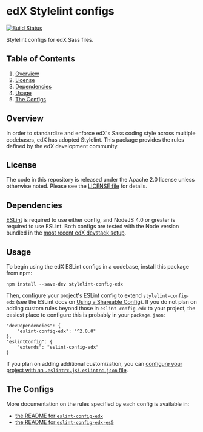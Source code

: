 # edX Stylelint configs
[![Build Status](https://travis-ci.org/edx/stylelint-config-edx.svg?branch=master)](https://travis-ci.org/edx/eslint-config-edx)

Stylelint configs for edX Sass files.

## Table of Contents

1. [Overview](#overview)
2. [License](#license)
3. [Dependencies](#dependencies)
4. [Usage](#usage)
5. [The Configs](#the-configs)

## Overview

In order to standardize and enforce edX's Sass coding style across
multiple codebases, edX has adopted Stylelint. This package provides
the rules defined by the edX development community.

## License

The code in this repository is released under the Apache 2.0 license
unless otherwise noted. Please see the [LICENSE
file](https://github.com/edx/eslint-config-edx/blob/master/LICENSE) for
details.

## Dependencies

[ESLint](http://eslint.org) is required to use either config, and NodeJS
4.0 or greater is required to use ESLint. Both configs are tested with
the Node version bundled in the [most recent edX devstack
setup](http://edx.readthedocs.io/projects/edx-installing-configuring-and-running/en/latest/installation/devstack/install_devstack.html).

## Usage

To begin using the edX ESLint configs in a codebase, install this
package from npm:

    npm install --save-dev stylelint-config-edx

Then, configure your project's ESLint config to extend
`stylelint-config-edx` (see the ESLint docs
on [Using a Shareable
Config](http://eslint.org/docs/developer-guide/shareable-configs#using-a-shareable-config)).
If you do not plan on adding custom rules beyond those in
`eslint-config-edx` to your project, the easiest place to configure this
is probably in your `package.json`:

    "devDependencies": {
        "eslint-config-edx": "^2.0.0"
    },
    "eslintConfig": {
        "extends": "eslint-config-edx"
    }

If you plan on adding additional customization, you can [configure your
project with an `.eslintrc.js`/`.eslintrc.json`
file](http://eslint.org/docs/user-guide/configuring#configuration-file-formats).

## The Configs

More documentation on the rules specified by each config is available in:

- [the README for `eslint-config-edx`](https://github.com/edx/eslint-config-edx/blob/master/packages/eslint-config-edx/README.md)
- [the README for `eslint-config-edx-es5`](https://github.com/edx/eslint-config-edx/blob/master/packages/eslint-config-edx-es5/README.md)
